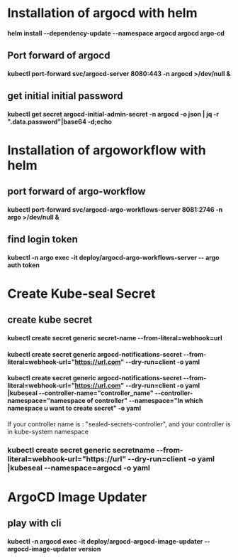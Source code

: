 # Installation of argocd with helm
   #### helm install --dependency-update --namespace argocd  argocd argo-cd

## Port forward of argocd
   #### kubectl port-forward svc/argocd-server  8080:443 -n argocd >/dev/null &

## get initial initial password
   #### kubectl get secret argocd-initial-admin-secret -n argocd -o json | jq -r ".data.password"|base64 -d;echo


# Installation of argoworkflow with helm

## port forward of argo-workflow
   #### kubectl port-forward svc/argocd-argo-workflows-server  8081:2746 -n argo >/dev/null &

## find login token
   #### kubectl -n argo  exec -it deploy/argocd-argo-workflows-server -- argo auth token


# Create Kube-seal Secret

## create kube secret
   #### kubectl create secret generic secret-name   --from-literal=webhook=url

   ####  kubectl create secret generic argocd-notifications-secret --from-literal=webhook-url="https://url.com"  --dry-run=client -o yaml

   #### kubectl create secret generic argocd-notifications-secret --from-literal=webhook-url="https://url.com"  --dry-run=client -o yaml |kubeseal --controller-name="controller_name" --controller-namespace="namespace of controller" --namespace="In which namespace u want to create secret" -o yaml 

   If your controller name is : "sealed-secrets-controller", and your controller is in kube-system namespace
   ### kubectl create secret generic secretname --from-literal=webhook-url="https://url"  --dry-run=client -o yaml |kubeseal --namespace=argocd -o yaml


# ArgoCD Image Updater

   ## play with cli
   #### kubectl -n argocd exec -it deploy/argocd-argocd-image-updater -- argocd-image-updater  version